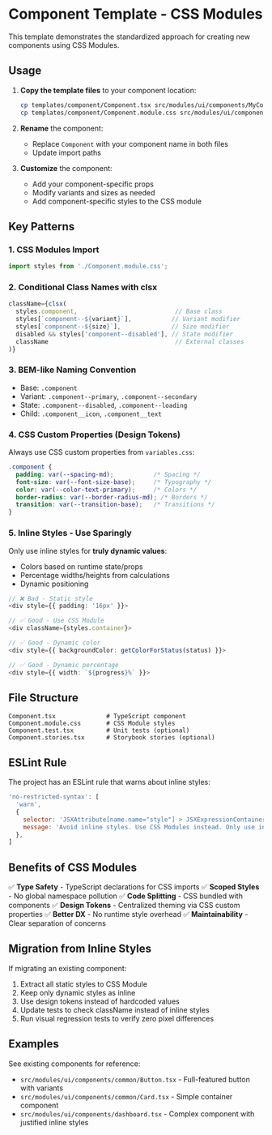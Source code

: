 # Component Template - CSS Modules

This template demonstrates the standardized approach for creating new components using CSS Modules.

## Usage

1. **Copy the template files** to your component location:
   ```bash
   cp templates/component/Component.tsx src/modules/ui/components/MyComponent.tsx
   cp templates/component/Component.module.css src/modules/ui/components/MyComponent.module.css
   ```

2. **Rename** the component:
   - Replace `Component` with your component name in both files
   - Update import paths

3. **Customize** the component:
   - Add your component-specific props
   - Modify variants and sizes as needed
   - Add component-specific styles to the CSS module

## Key Patterns

### 1. CSS Modules Import
```typescript
import styles from './Component.module.css';
```

### 2. Conditional Class Names with clsx
```typescript
className={clsx(
  styles.component,                           // Base class
  styles[`component--${variant}`],           // Variant modifier
  styles[`component--${size}`],              // Size modifier
  disabled && styles['component--disabled'], // State modifier
  className                                   // External classes
)}
```

### 3. BEM-like Naming Convention
- Base: `.component`
- Variant: `.component--primary`, `.component--secondary`
- State: `.component--disabled`, `.component--loading`
- Child: `.component__icon`, `.component__text`

### 4. CSS Custom Properties (Design Tokens)
Always use CSS custom properties from `variables.css`:
```css
.component {
  padding: var(--spacing-md);           /* Spacing */
  font-size: var(--font-size-base);     /* Typography */
  color: var(--color-text-primary);     /* Colors */
  border-radius: var(--border-radius-md); /* Borders */
  transition: var(--transition-base);   /* Transitions */
}
```

### 5. Inline Styles - Use Sparingly
Only use inline styles for **truly dynamic values**:
- Colors based on runtime state/props
- Percentage widths/heights from calculations
- Dynamic positioning

```typescript
// ❌ Bad - Static style
<div style={{ padding: '16px' }}>

// ✅ Good - Use CSS Module
<div className={styles.container}>

// ✅ Good - Dynamic color
<div style={{ backgroundColor: getColorForStatus(status) }}>

// ✅ Good - Dynamic percentage
<div style={{ width: `${progress}%` }}>
```

## File Structure

```
Component.tsx              # TypeScript component
Component.module.css       # CSS Module styles
Component.test.tsx         # Unit tests (optional)
Component.stories.tsx      # Storybook stories (optional)
```

## ESLint Rule

The project has an ESLint rule that warns about inline styles:

```javascript
'no-restricted-syntax': [
  'warn',
  {
    selector: 'JSXAttribute[name.name="style"] > JSXExpressionContainer > ObjectExpression',
    message: 'Avoid inline styles. Use CSS Modules instead. Only use inline styles for truly dynamic values.',
  },
]
```

## Benefits of CSS Modules

✅ **Type Safety** - TypeScript declarations for CSS imports
✅ **Scoped Styles** - No global namespace pollution
✅ **Code Splitting** - CSS bundled with components
✅ **Design Tokens** - Centralized theming via CSS custom properties
✅ **Better DX** - No runtime style overhead
✅ **Maintainability** - Clear separation of concerns

## Migration from Inline Styles

If migrating an existing component:

1. Extract all static styles to CSS Module
2. Keep only dynamic styles as inline
3. Use design tokens instead of hardcoded values
4. Update tests to check className instead of inline styles
5. Run visual regression tests to verify zero pixel differences

## Examples

See existing components for reference:
- `src/modules/ui/components/common/Button.tsx` - Full-featured button with variants
- `src/modules/ui/components/common/Card.tsx` - Simple container component
- `src/modules/ui/components/dashboard.tsx` - Complex component with justified inline styles
